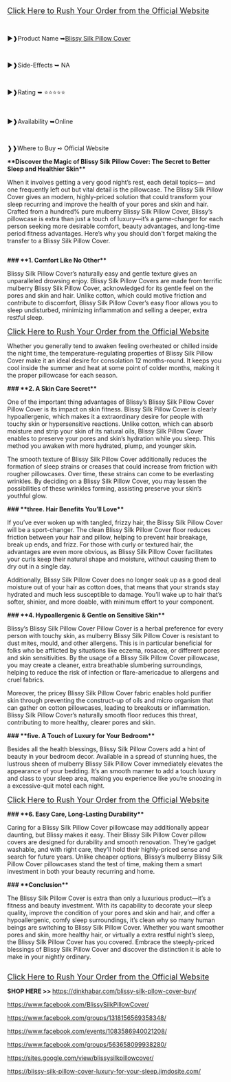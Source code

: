 <p align="justify"><a href="https://dinkhabar.com/blissy-silk-pllow-cover-buy/"><span style="font-size: large;"><span lang="en-US">Click Here to Rush Your Order from the Official Website</span></span></a></p>
<p lang="en-US" align="justify">&nbsp;</p>
<p align="justify">►❱<span lang="en-US">Product Name ➥</span><a href="https://dinkhabar.com/blissy-silk-pllow-cover-buy/"><span lang="en-US">Blissy Silk Pillow Cover</span></a></p>
<p lang="en-US" align="justify">&nbsp;</p>
<p lang="en-US" align="justify">►❱Side-Effects ➥ NA</p>
<p lang="en-US" align="justify">&nbsp;</p>
<p lang="en-US" align="justify">►❱Rating ➥ ⭐⭐⭐⭐⭐</p>
<p lang="en-US" align="justify">&nbsp;</p>
<p lang="en-US" align="justify">►❱Availability ➥Online</p>
<p lang="en-US" align="justify">&nbsp;</p>
<p lang="en-US" align="justify">❱❱Where to Buy ➺ Official Website</p>
<p><strong>**Discover the Magic of Blissy Silk Pillow Cover: The Secret to Better Sleep and Healthier Skin**</strong></p>
<p>When it involves getting a very good night&rsquo;s rest, each detail topics&mdash; and one frequently left out but vital detail is the pillowcase. The Blissy Silk Pillow Cover gives an modern, highly-priced solution that could transform your sleep recurring and improve the health of your pores and skin and hair. Crafted from a hundred% pure mulberry Blissy Silk Pillow Cover, Blissy&rsquo;s pillowcase is extra than just a touch of luxury&mdash;it&rsquo;s a game-changer for each person seeking more desirable comfort, beauty advantages, and long-time period fitness advantages. Here&rsquo;s why you should don't forget making the transfer to a Blissy Silk Pillow Cover.</p>
<p><img src="https://www.dameessentials.com/cdn/shop/files/8_165b7c6d-8cb5-4d54-a1db-6bc6e3e4e4b8.png?v=1726467513&amp;width=932" alt="" /></p>
<p><strong>### **1. Comfort Like No Other**</strong></p>
<p>Blissy Silk Pillow Cover&rsquo;s naturally easy and gentle texture gives an unparalleled drowsing enjoy. Blissy Silk Pillow Covers are made from terrific mulberry Blissy Silk Pillow Cover, acknowledged for its gentle feel on the pores and skin and hair. Unlike cotton, which could motive friction and contribute to discomfort, Blissy Silk Pillow Cover&rsquo;s easy floor allows you to sleep undisturbed, minimizing inflammation and selling a deeper, extra restful sleep.</p>
<p><a href="https://dinkhabar.com/blissy-silk-pllow-cover-buy/"><span style="font-size: large;"><span lang="en-US">Click Here to Rush Your Order from the Official Website</span></span></a></p>
<p>Whether you generally tend to awaken feeling overheated or chilled inside the night time, the temperature-regulating properties of Blissy Silk Pillow Cover make it an ideal desire for consolation 12 months-round. It keeps you cool inside the summer and heat at some point of colder months, making it the proper pillowcase for each season.</p>
<p><strong>### **2. A Skin Care Secret**</strong></p>
<p>One of the important thing advantages of Blissy&rsquo;s Blissy Silk Pillow Cover Pillow Cover is its impact on skin fitness. Blissy Silk Pillow Cover is clearly hypoallergenic, which makes it a extraordinary desire for people with touchy skin or hypersensitive reactions. Unlike cotton, which can absorb moisture and strip your skin of its natural oils, Blissy Silk Pillow Cover enables to preserve your pores and skin&rsquo;s hydration while you sleep. This method you awaken with more hydrated, plump, and younger skin.</p>
<p>The smooth texture of Blissy Silk Pillow Cover additionally reduces the formation of sleep strains or creases that could increase from friction with rougher pillowcases. Over time, these strains can come to be everlasting wrinkles. By deciding on a Blissy Silk Pillow Cover, you may lessen the possibilities of these wrinkles forming, assisting preserve your skin&rsquo;s youthful glow.</p>
<p><strong>### **three. Hair Benefits You&rsquo;ll Love**</strong></p>
<p>If you&rsquo;ve ever woken up with tangled, frizzy hair, the Blissy Silk Pillow Cover will be a sport-changer. The clean Blissy Silk Pillow Cover floor reduces friction between your hair and pillow, helping to prevent hair breakage, break up ends, and frizz. For those with curly or textured hair, the advantages are even more obvious, as Blissy Silk Pillow Cover facilitates your curls keep their natural shape and moisture, without causing them to dry out in a single day.</p>
<p>Additionally, Blissy Silk Pillow Cover does no longer soak up as a good deal moisture out of your hair as cotton does, that means that your strands stay hydrated and much less susceptible to damage. You&rsquo;ll wake up to hair that&rsquo;s softer, shinier, and more doable, with minimum effort to your component.</p>
<p><strong>### **4. Hypoallergenic &amp; Gentle on Sensitive Skin**</strong></p>
<p>Blissy&rsquo;s Blissy Silk Pillow Cover Pillow Cover is a herbal preference for every person with touchy skin, as mulberry Blissy Silk Pillow Cover is resistant to dust mites, mould, and other allergens. This is in particular beneficial for folks who be afflicted by situations like eczema, rosacea, or different pores and skin sensitivities. By the usage of a Blissy Silk Pillow Cover pillowcase, you may create a cleaner, extra breathable slumbering surroundings, helping to reduce the risk of infection or flare-americadue to allergens and cruel fabrics.</p>
<p>Moreover, the pricey Blissy Silk Pillow Cover fabric enables hold purifier skin through preventing the construct-up of oils and micro organism that can gather on cotton pillowcases, leading to breakouts or inflammation. Blissy Silk Pillow Cover&rsquo;s naturally smooth floor reduces this threat, contributing to more healthy, clearer pores and skin.</p>
<p><strong>### **five. A Touch of Luxury for Your Bedroom**</strong></p>
<p>Besides all the health blessings, Blissy Silk Pillow Covers add a hint of beauty in your bedroom decor. Available in a spread of stunning hues, the lustrous sheen of mulberry Blissy Silk Pillow Cover immediately elevates the appearance of your bedding. It&rsquo;s an smooth manner to add a touch luxury and class to your sleep area, making you experience like you&rsquo;re snoozing in a excessive-quit motel each night.</p>
<p><a href="https://dinkhabar.com/blissy-silk-pllow-cover-buy/"><span style="font-size: large;"><span lang="en-US">Click Here to Rush Your Order from the Official Website</span></span></a></p>
<p><strong>### **6. Easy Care, Long-Lasting Durability**</strong></p>
<p>Caring for a Blissy Silk Pillow Cover pillowcase may additionally appear daunting, but Blissy makes it easy. Their Blissy Silk Pillow Cover pillow covers are designed for durability and smooth renovation. They&rsquo;re gadget washable, and with right care, they&rsquo;ll hold their highly-priced sense and search for future years. Unlike cheaper options, Blissy&rsquo;s mulberry Blissy Silk Pillow Cover pillowcases stand the test of time, making them a smart investment in both your beauty recurring and home.</p>
<p><strong>### **Conclusion**</strong></p>
<p>The Blissy Silk Pillow Cover is extra than only a luxurious product&mdash;it&rsquo;s a fitness and beauty investment. With its capability to decorate your sleep quality, improve the condition of your pores and skin and hair, and offer a hypoallergenic, comfy sleep surroundings, it&rsquo;s clean why so many human beings are switching to Blissy Silk Pillow Cover. Whether you want smoother pores and skin, more healthy hair, or virtually a extra restful night&rsquo;s sleep, the Blissy Silk Pillow Cover has you covered. Embrace the steeply-priced blessings of Blissy Silk Pillow Cover and discover the distinction it is able to make in your nightly ordinary.</p>
<p><img src="https://blissy.com/cdn/shop/products/blissy-silk-pillowcase-queen-pink-main_83a33259-2b08-4041-b255-b6458cd04174.jpg?v=1577577899" alt="" /></p>
<p><a href="https://dinkhabar.com/blissy-silk-pllow-cover-buy/"><span style="font-size: large;"><span lang="en-US">Click Here to Rush Your Order from the Official Website</span></span></a></p>
<p lang="en-US" align="justify"><strong>SHOP HERE &gt;&gt; </strong><a href="https://dinkhabar.com/blissy-silk-pllow-cover-buy/">https://dinkhabar.com/blissy-silk-pllow-cover-buy/</a></p>
<p align="justify"><a href="https://www.facebook.com/BlissySilkPillowCover/">https://www.facebook.com/BlissySilkPillowCover/</a></p>
<p align="justify"><a href="https://www.facebook.com/groups/1318156569358348/">https://www.facebook.com/groups/1318156569358348/</a></p>
<p align="justify"><a href="https://www.facebook.com/events/1083586940021208/">https://www.facebook.com/events/1083586940021208/</a></p>
<p align="justify"><a href="https://www.facebook.com/groups/563658099938280/">https://www.facebook.com/groups/563658099938280/</a></p>
<p align="justify"><a href="https://sites.google.com/view/blissysilkpillowcover/">https://sites.google.com/view/blissysilkpillowcover/</a></p>
<p align="justify"><a href="https://blissy-silk-pillow-cover-luxury-for-your-sleep.jimdosite.com/">https://blissy-silk-pillow-cover-luxury-for-your-sleep.jimdosite.com/</a></p>

